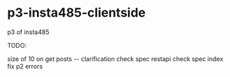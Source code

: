 # p3-insta485-clientside

p3 of insta485

TODO:

size of 10 on get posts -- clarification
check spec restapi
check spec index
fix p2 errors